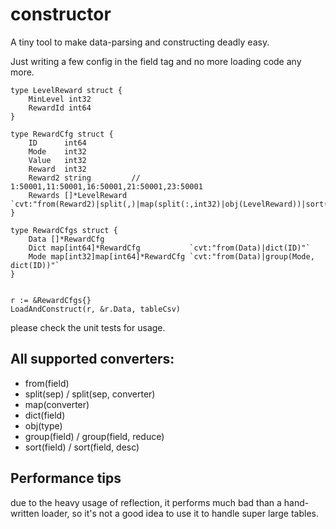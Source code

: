 # constructor
A tiny tool to make data-parsing and constructing deadly easy.

Just writing a few config in the field tag and no more loading code any more.

```
type LevelReward struct {
	MinLevel int32
	RewardId int64
}

type RewardCfg struct {
	ID      int64
	Mode    int32
	Value   int32
	Reward  int32
	Reward2 string         // 1:50001,11:50001,16:50001,21:50001,23:50001
	Rewards []*LevelReward `cvt:"from(Reward2)|split(,)|map(split(:,int32)|obj(LevelReward))|sort(MinLevel)"`
}

type RewardCfgs struct {
	Data []*RewardCfg
	Dict map[int64]*RewardCfg           `cvt:"from(Data)|dict(ID)"`
	Mode map[int32]map[int64]*RewardCfg `cvt:"from(Data)|group(Mode, dict(ID))"`
}


r := &RewardCfgs{}
LoadAndConstruct(r, &r.Data, tableCsv)

```
please check the unit tests for usage.

## All supported converters:

- from(field)
- split(sep) / split(sep, converter)
- map(converter)
- dict(field)
- obj(type)
- group(field) / group(field, reduce)
- sort(field) / sort(field, desc)

## Performance tips

due to the heavy usage of reflection, it performs much bad than a hand-written loader,
so it's not a good idea to use it to handle super large tables.
